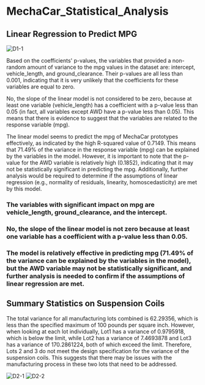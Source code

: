 # MechaCar_Statistical_Analysis

## Linear Regression to Predict MPG

![D1-1](https://user-images.githubusercontent.com/118647523/229681764-d39a2d66-55b1-4e1e-b102-7aeb256a706e.png)

Based on the coefficients' p-values, the variables that provided a non-random amount of variance to the mpg values in the dataset are: intercept, vehicle_length, and ground_clearance. Their p-values are all less than 0.001, indicating that it is very unlikely that the coefficients for these variables are equal to zero.

No, the slope of the linear model is not considered to be zero, because at least one variable (vehicle_length) has a coefficient with a p-value less than 0.05 (in fact, all variables except AWD have a p-value less than 0.05). This means that there is evidence to suggest that the variables are related to the response variable (mpg).

The linear model seems to predict the mpg of MechaCar prototypes effectively, as indicated by the high R-squared value of 0.7149. This means that 71.49% of the variance in the response variable (mpg) can be explained by the variables in the model. However, it is important to note that the p-value for the AWD variable is relatively high (0.1852), indicating that it may not be statistically significant in predicting the mpg. Additionally, further analysis would be required to determine if the assumptions of linear regression (e.g., normality of residuals, linearity, homoscedasticity) are met by this model.


### The variables with significant impact on mpg are vehicle_length, ground_clearance, and the intercept.

### No, the slope of the linear model is not zero because at least one variable has a coefficient with a p-value less than 0.05.

### The model is relatively effective in predicting mpg (71.49% of the variance can be explained by the variables in the model), but the AWD variable may not be statistically significant, and further analysis is needed to confirm if the assumptions of linear regression are met.

## Summary Statistics on Suspension Coils
The total variance for all manufacturing lots combined is 62.29356, which is less than the specified maximum of 100 pounds per square inch. However, when looking at each lot individually, Lot1 has a variance of 0.9795918, which is below the limit, while Lot2 has a variance of 7.4693878 and Lot3 has a variance of 170.2861224, both of which exceed the limit. Therefore, Lots 2 and 3 do not meet the design specification for the variance of the suspension coils. This suggests that there may be issues with the manufacturing process in these two lots that need to be addressed. 

![D2-1](https://user-images.githubusercontent.com/118647523/229682934-83c934da-c76b-43c5-ac05-69ae4227580e.png)
![D2-2](https://user-images.githubusercontent.com/118647523/229682941-d556b421-ea61-4984-bfb6-0460dca070fb.png)

